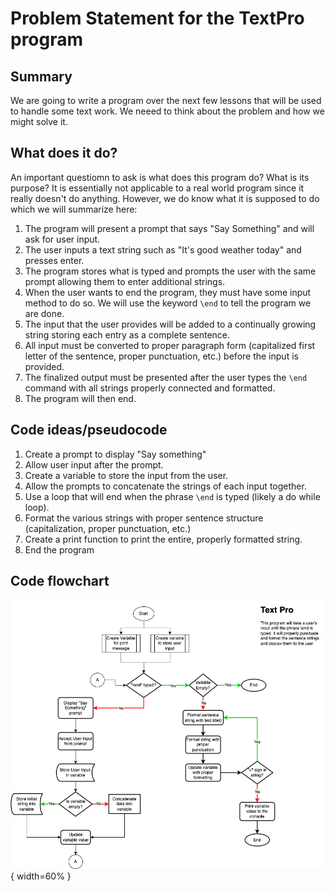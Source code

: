 # Problem Statement for the TextPro program

## Summary
We are going to write a program over the next few lessons that will be used to handle some text work. We neeed to think about the problem and how we might solve it. 

## What does it do?
An important questiomn to ask is what does this program do? What is its purpose? It is essentially not applicable to a real world program since it really doesn't do anything. However, we do know what it is supposed to do which we will summarize here:

1. The program will present a prompt that says "Say Something" and will ask for user input.
2. The user inputs a text string such as "It's good weather today" and presses enter. 
3. The program stores what is typed and prompts the user with the same prompt allowing them to enter additional strings. 
4. When the user wants to end the program, they must have some input method to do so. We will use the keyword ```\end``` to tell the program we are done.
5. The input that the user provides will be added to a continually growing string storing each entry as a complete sentence. 
6. All input must be converted to proper paragraph form (capitalized first letter of the sentence, proper punctuation, etc.) before the input is provided. 
7. The finalized output must be presented after the user types the ```\end``` command with all strings properly connected and formatted.
8. The program will then end. 

## Code ideas/pseudocode
1. Create a prompt to display "Say something"
2. Allow user input after the prompt.
3. Create a variable to store the input from the user.
4. Allow the prompts to concatenate the strings of each input together. 
5. Use a loop that will end when the phrase ```\end``` is typed (likely a do while loop). 
6. Format the various strings with proper sentence structure (capitalization, proper punctuation, etc.)
7. Create a print function to print the entire, properly formatted string.
8. End the program

## Code flowchart

![Process Flow](problem_flow.drawio.png){ width=60% }